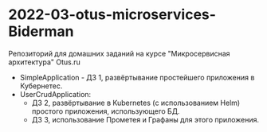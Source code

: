 # 2022-03-otus-microservices-Biderman
Репозиторий для домашних заданий на курсе "Микросервисная архитектура" Otus.ru

* SimpleApplication - ДЗ 1, развёртывание простейшего приложения в Кубернетес.
* UserCrudApplication: 
  - ДЗ 2, развёртывание в Kubernetes (с использованием Helm) простого приложения, использующего БД.
  - ДЗ 3, использование Прометея и Графаны для этого приложения.
